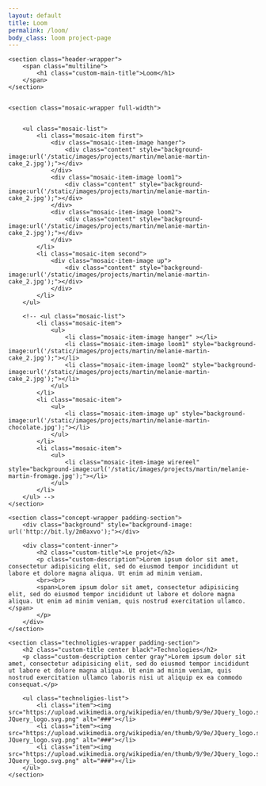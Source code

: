 ```yaml
---
layout: default
title: Loom
permalink: /loom/
body_class: loom project-page
---
```


<section class="project-wrapper">

    <section class="header-wrapper">
        <span class="multiline">
            <h1 class="custom-main-title">Loom</h1>
        </span>
    </section>


    <section class="mosaic-wrapper full-width">


        <ul class="mosaic-list">
            <li class="mosaic-item first">
                <div class="mosaic-item-image hanger">
                    <div class="content" style="background-image:url('/static/images/projects/martin/melanie-martin-cake_2.jpg');"></div>
                </div>
                <div class="mosaic-item-image loom1">
                    <div class="content" style="background-image:url('/static/images/projects/martin/melanie-martin-cake_2.jpg');"></div>
                </div>
                <div class="mosaic-item-image loom2">
                    <div class="content" style="background-image:url('/static/images/projects/martin/melanie-martin-cake_2.jpg');"></div>
                </div>
            </li>
            <li class="mosaic-item second">
                <div class="mosaic-item-image up">
                    <div class="content" style="background-image:url('/static/images/projects/martin/melanie-martin-cake_2.jpg');"></div>
                </div>
            </li>
        </ul>

        <!-- <ul class="mosaic-list">
            <li class="mosaic-item">
                <ul>
                    <li class="mosaic-item-image hanger" ></li>
                    <li class="mosaic-item-image loom1" style="background-image:url('/static/images/projects/martin/melanie-martin-cake_2.jpg');"></li>
                    <li class="mosaic-item-image loom2" style="background-image:url('/static/images/projects/martin/melanie-martin-cake_2.jpg');"></li>
                </ul>
            </li>
            <li class="mosaic-item">
                <ul>
                    <li class="mosaic-item-image up" style="background-image:url('/static/images/projects/martin/melanie-martin-chocolate.jpg');"></li>
                </ul>
            </li>
            <li class="mosaic-item">
                <ul>
                    <li class="mosaic-item-image wirereel" style="background-image:url('/static/images/projects/martin/melanie-martin-fromage.jpg');"></li>
                </ul>
            </li>
        </ul> -->
    </section>

    <section class="concept-wrapper padding-section">
        <div class="background" style="background-image: url('http://bit.ly/2m0axvo');"></div>

        <div class="content-inner">
            <h2 class="custom-title">Le projet</h2>
            <p class="custom-description">Lorem ipsum dolor sit amet, consectetur adipisicing elit, sed do eiusmod tempor incididunt ut labore et dolore magna aliqua. Ut enim ad minim veniam.
            <br><br>
            <span>Lorem ipsum dolor sit amet, consectetur adipisicing elit, sed do eiusmod tempor incididunt ut labore et dolore magna aliqua. Ut enim ad minim veniam, quis nostrud exercitation ullamco.</span>
            </p>
        </div>
    </section>

    <section class="technoligies-wrapper padding-section">
        <h2 class="custom-title center black">Technologies</h2>
        <p class="custom-description center gray">Lorem ipsum dolor sit amet, consectetur adipisicing elit, sed do eiusmod tempor incididunt ut labore et dolore magna aliqua. Ut enim ad minim veniam, quis nostrud exercitation ullamco laboris nisi ut aliquip ex ea commodo consequat.</p>

        <ul class="technoligies-list">
            <li class="item"><img src="https://upload.wikimedia.org/wikipedia/en/thumb/9/9e/JQuery_logo.svg/1280px-JQuery_logo.svg.png" alt="###"></li>
            <li class="item"><img src="https://upload.wikimedia.org/wikipedia/en/thumb/9/9e/JQuery_logo.svg/1280px-JQuery_logo.svg.png" alt="###"></li>
            <li class="item"><img src="https://upload.wikimedia.org/wikipedia/en/thumb/9/9e/JQuery_logo.svg/1280px-JQuery_logo.svg.png" alt="###"></li>
        </ul>
    </section>

</section>